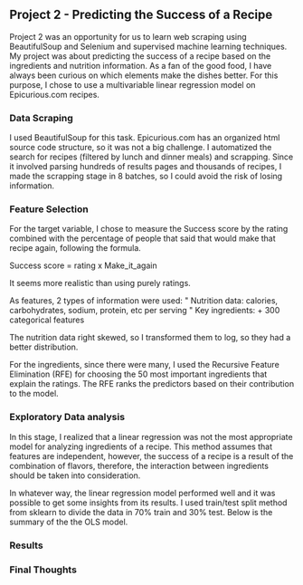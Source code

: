 ## Project 2 - Predicting the Success of a Recipe

Project 2 was an opportunity for us to learn web scraping using BeautifulSoup and Selenium and supervised machine learning techniques.
My project was about predicting the success of a recipe based on the ingredients and nutrition information. As a fan of the good food, I have always been curious on which elements make the dishes better. For this purpose, I chose to use a multivariable linear regression model on Epicurious.com recipes.

### Data Scraping

I used BeautifulSoup for this task. Epicurious.com has an organized html source code structure, so it was not a big challenge. I automatized the search for recipes (filtered by lunch and dinner meals) and scrapping. Since it involved parsing hundreds of results pages and thousands of recipes, I made the scrapping stage in 8 batches, so I could avoid the risk of losing information. 

 

### Feature Selection

 

For the target variable, I chose to measure the Success score by the rating combined with the percentage of people that said that would make that recipe again, following the formula. 

Success score = rating  x Make_it_again



It seems more realistic than using purely ratings.



 

As features, 2 types of information were used:
"	Nutrition data: calories, carbohydrates, sodium, protein, etc per serving
"	Key ingredients: + 300 categorical features

The nutrition data right skewed, so I transformed them to log, so they had a better distribution. 

 

For the ingredients, since there were many, I used the Recursive Feature Elimination (RFE) for choosing the 50 most important ingredients that explain the ratings. The RFE ranks the predictors based on their contribution to the model.

### Exploratory Data analysis

In this stage, I realized that a linear regression was not the most appropriate model for analyzing ingredients of a recipe. This method assumes that features are independent, however, the success of a recipe is a result of the combination of flavors, therefore, the interaction between ingredients should be taken into consideration.

In whatever way, the linear regression model performed well and it was possible to get some insights from its results. I used train/test split method from sklearn to divide the data in 70% train and 30% test. Below is the summary of the the OLS model.







### Results

### Final Thoughts
